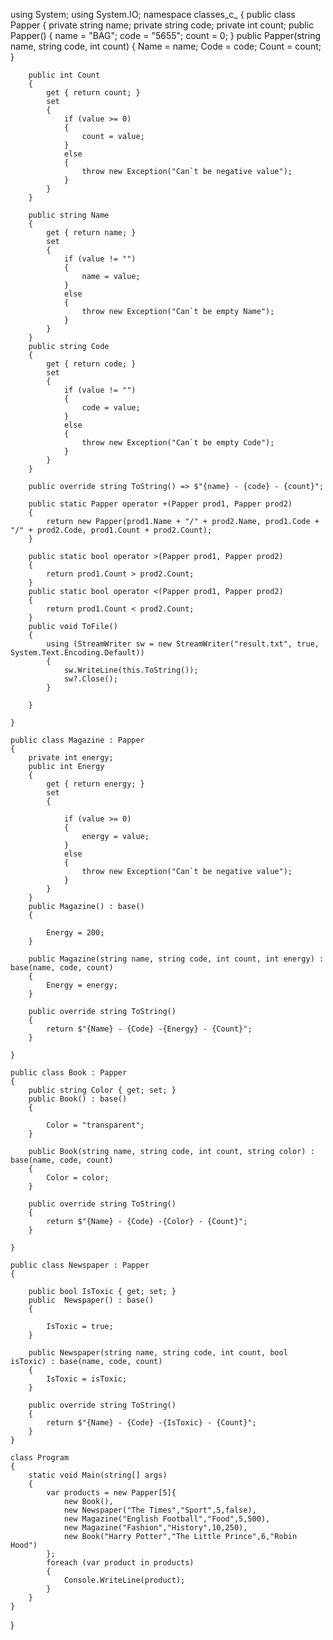 using System;
using System.IO;
namespace classes_c_
{
    public class Papper
    {
        private string name;
        private string code;
        private int count;
        public Papper()
        {
            name = "BAG";
            code = "5655";
            count = 0;
        }
        public Papper(string name, string code, int count)
        {
            Name = name;
            Code = code;
            Count = count;
        }


        public int Count
        {
            get { return count; }
            set
            {
                if (value >= 0)
                {
                    count = value;
                }
                else
                {
                    throw new Exception("Can`t be negative value");
                }
            }
        }

        public string Name
        {
            get { return name; }
            set
            {
                if (value != "")
                {
                    name = value;
                }
                else
                {
                    throw new Exception("Can`t be empty Name");
                }
            }
        }
        public string Code
        {
            get { return code; }
            set
            {
                if (value != "")
                {
                    code = value;
                }
                else
                {
                    throw new Exception("Can`t be empty Code");
                }
            }
        }

        public override string ToString() => $"{name} - {code} - {count}";

        public static Papper operator +(Papper prod1, Papper prod2)
        {
            return new Papper(prod1.Name + "/" + prod2.Name, prod1.Code + "/" + prod2.Code, prod1.Count + prod2.Count);
        }

        public static bool operator >(Papper prod1, Papper prod2)
        {
            return prod1.Count > prod2.Count;
        }
        public static bool operator <(Papper prod1, Papper prod2)
        {
            return prod1.Count < prod2.Count;
        }
        public void ToFile()
        {
            using (StreamWriter sw = new StreamWriter("result.txt", true, System.Text.Encoding.Default))
            {
                sw.WriteLine(this.ToString());
                sw?.Close();
            }

        }

    }

    public class Magazine : Papper
    {
        private int energy;
        public int Energy
        {
            get { return energy; }
            set
            {

                if (value >= 0)
                {
                    energy = value;
                }
                else
                {
                    throw new Exception("Can`t be negative value");
                }
            }
        }
        public Magazine() : base()
        {

            Energy = 200;
        }

        public Magazine(string name, string code, int count, int energy) : base(name, code, count)
        {
            Energy = energy;
        }

        public override string ToString()
        {
            return $"{Name} - {Code} -{Energy} - {Count}";
        }

    }

    public class Book : Papper
    {
        public string Color { get; set; }
        public Book() : base()
        {

            Color = "transparent";
        }

        public Book(string name, string code, int count, string color) : base(name, code, count)
        {
            Color = color;
        }

        public override string ToString()
        {
            return $"{Name} - {Code} -{Color} - {Count}";
        }

    }

    public class Newspaper : Papper
    {

        public bool IsToxic { get; set; }
        public  Newspaper() : base()
        {

            IsToxic = true;
        }

        public Newspaper(string name, string code, int count, bool isToxic) : base(name, code, count)
        {
            IsToxic = isToxic;
        }

        public override string ToString()
        {
            return $"{Name} - {Code} -{IsToxic} - {Count}";
        }
    }

    class Program
    {
        static void Main(string[] args)
        {
            var products = new Papper[5]{
                new Book(),
                new Newspaper("The Times","Sport",5,false),
                new Magazine("English Football","Food",5,500),
                new Magazine("Fashion","History",10,250),
                new Book("Harry Potter","The Little Prince",6,"Robin Hood")
            };
            foreach (var product in products)
            {
                Console.WriteLine(product);
            }
        }
    }
}
